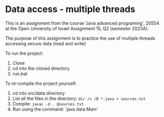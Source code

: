 # Data access - multiple threads
This is an assignment from the course 'Java advanced programing', 20554 at the Open University of Israel
Assignment 15, Q2 (semester 2023A).

The purpose of this assignment is to practice the use of multiple threads accessing secure data (read and write)

To run the project:
1.   Clone
2.   cd into the cloned directory
3.   run.bat

To re-compile the project yourself:
1. cd into src/data directory
2. List all the files in the directory: `dir /s /B *.java > sources.txt`
3. Compile: `javac -d . @sources.txt`
4. Run using the command: `java data.Main'